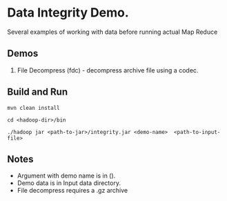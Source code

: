 # Data Integrity Demo.

Several examples of working with data before running actual Map Reduce

## Demos

1. File Decompress (fdc) - decompress archive file using a codec.
## Build and Run
```
mvn clean install

cd <hadoop-dir>/bin

./hadoop jar <path-to-jar>/integrity.jar <demo-name>  <path-to-input-file> 
```

## Notes

- Argument with demo name is in ().
- Demo data is in Input data directory.
- File decompress requires a .gz archive
